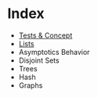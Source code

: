 # Index

* [Tests & Concept](./Tests%20And%20Concepts/Note.md)
* [Lists](./Lists/Note.md)
* Asymptotics Behavior
* Disjoint Sets
* Trees
* Hash
* Graphs